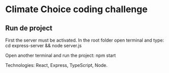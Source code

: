 # Climate Choice coding challenge

## Run de project

First the server must be activated. In the root folder open terminal and type: cd express-server && node server.js

Open another terminal and run the project: npm start

Technologies: React, Express, TypeScript, Node.
